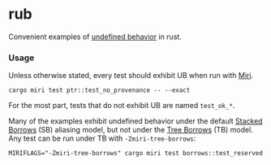 # rub
Convenient examples of [undefined behavior](https://raphlinus.github.io/programming/rust/2018/08/17/undefined-behavior.html) in rust.

### Usage
Unless otherwise stated, every test should exhibit UB when run with [Miri](https://github.com/rust-lang/miri).

```
cargo miri test ptr::test_no_provenance -- --exact
```

For the most part, tests that do not exhibit UB are named `test_ok_*`.

Many of the examples exhibit undefined behavior under the default [Stacked Borrows](https://github.com/rust-lang/unsafe-code-guidelines/blob/master/wip/stacked-borrows.md) (SB) aliasing model, but not under the [Tree Borrows](https://perso.crans.org/vanille/treebor/) (TB) model. Any test can be run under TB with `-Zmiri-tree-borrows`:

```
MIRIFLAGS="-Zmiri-tree-borrows" cargo miri test borrows::test_reserved
```
